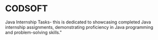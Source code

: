 # CODSOFT
Java Internship Tasks- this is dedicated to showcasing completed Java internship assignments, demonstrating proficiency in Java programming and problem-solving skills."
